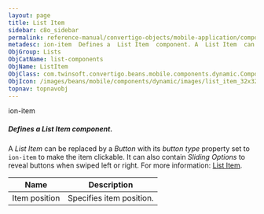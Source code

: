 ```yaml
---
layout: page
title: List Item
sidebar: c8o_sidebar
permalink: reference-manual/convertigo-objects/mobile-application/components/list-components/list-item/
metadesc: ion-item  Defines a  List Item  component. A  List Item  can be replaced by a  Button  with its  button type  property set to  ion-item  to make the i
ObjGroup: Lists
ObjCatName: list-components
ObjName: ListItem
ObjClass: com.twinsoft.convertigo.beans.mobile.components.dynamic.ComponentManager$1
ObjIcon: /images/beans/mobile/components/dynamic/images/list_item_32x32.png
topnav: topnavobj
---
```

ion-item
##### Defines a <i>List Item</i> component.
A <i>List Item</i> can be replaced by a <i>Button</i> with its <i>button type</i> property set to <code>ion-item</code> to make the item clickable.
It can also contain <i>Sliding Options</i> to reveal buttons when swiped left or right.
 For more information: <a href='https://ionicframework.com/docs/v3/components/#lists' target='_blank'>List Item</a>.

Name | Description 
--- | ---
Item position | Specifies item position.

